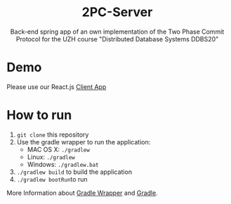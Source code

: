 <h1 align="center">
  2PC-Server
</h1>

<p align="center">
  Back-end spring app of an own implementation of the Two Phase Commit Protocol for the UZH course "Distributed Database Systems DDBS20"
</p>

# Demo

Please use our React.js [Client App](https://github.com/Davfon/dds20-client)

# How to run

1. `git clone` this repository
2. Use the gradle wrapper to run the application:
    - MAC OS X: `./gradlew`
    - Linux: `./gradlew`
    - Windows: `./gradlew.bat`
3. `./gradlew build` to build the application
4. `./gradlew bootRun`to run

More Information about [Gradle Wrapper](https://docs.gradle.org/current/userguide/gradle_wrapper.html) and [Gradle](https://gradle.org/docs/).
